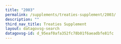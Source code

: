 ```yaml
---
title: "2003"
permalink: /supplements/treaties-supplement/2003/
description: ""
third_nav_title: Treaties Supplement
layout: datagovsg-search
datagovsg-id: d_95eaf0afa352fc78b01f6aeadbfe81fc
---
```

